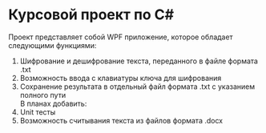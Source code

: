 # Курсовой проект по C#  
Проект представляет собой WPF приложение, которое обладает следующими функциями:  
1. Шифрование и дешифрование текста, переданного в файле формата .txt  
2. Возможность ввода с клавиатуры ключа для шифрования  
3. Сохранение результата в отдельный файл формата .txt с указанием полного пути  
В планах добавить:  
1. Unit тесты  
2. Возможность считывания текста из файлов формата .docx
